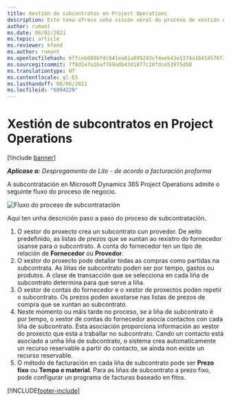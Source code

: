 ```yaml
---
title: Xestión de subcontratos en Project Operations
description: Este tema ofrece unha visión xeral do proceso de xestión de subcontratos de extremo a extremo en Microsoft Dynamics 365 Project Operations.
author: rumant
ms.date: 08/02/2021
ms.topic: article
ms.reviewer: kfend
ms.author: rumant
ms.openlocfilehash: 6ffceb0886fdc841ea01a099243cf4eeb43e5374a18414576f3639a3e50857fd
ms.sourcegitcommit: 7f8d1e7a16af769adb43d1877c28fdce53975db8
ms.translationtype: HT
ms.contentlocale: gl-ES
ms.lasthandoff: 08/06/2021
ms.locfileid: "6994229"
---
```

# <a name="subcontract-management-in-project-operations"></a>Xestión de subcontratos en Project Operations

[!include [banner](../../includes/dataverse-preview.md)]

_**Aplícase a:** Despregamento de Lite - de acordo a facturación proforma_

A subcontratación en Microsoft Dynamics 365 Project Operations admite o seguinte fluxo do proceso de negocio.

![Fluxo do proceso de subcontratación](../media/SubcontractingProcessFlow.png)

Aquí ten unha descrición paso a paso do proceso de subcontratación.

1. O xestor do proxecto crea un subcontrato cun provedor. De xeito predefinido, as listas de prezos que se xuntan ao rexistro do fornecedor úsanse para o subcontrato. A conta do fornecedor ten un tipo de relación de **Fornecedor** ou **Provedor**.
2. O xestor do proxecto pode detallar todas as compras como partidas na subcontrata. As liñas de subcontrato poden ser por tempo, gastos ou produtos. A clase de transacción que se selecciona en cada liña de subcontrato determina para que serve a liña.
3. O xestor de contas do fornecedor e o xestor de proxectos poden repetir o subcontrato. Os prezos poden axustarse nas listas de prezos de compra que se xuntan ao subcontrato.
4. Neste momento ou máis tarde no proceso, se a liña de subcontrato é por tempo, o xestor de contas do fornecedor asocia contactos con cada liña de subcontrato. Esta asociación proporciona información ao xestor do proxecto que está a traballar no subcontrato. Cando un contacto está asociado a unha liña de subcontrato, o sistema crea automaticamente un recurso reservable a partir do contacto, se aínda non existe un recurso reservable.
5. O método de facturación en cada liña de subcontrato pode ser **Prezo fixo** ou **Tempo e material**. Para as liñas de subcontrato a prezo fixo, pode configurar un programa de facturas baseado en fitos.

[!INCLUDE[footer-include](../../includes/footer-banner.md)]
